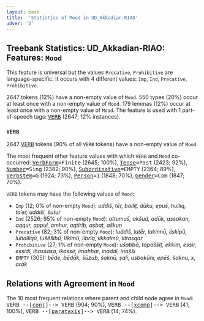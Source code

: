 ```yaml
---
layout: base
title:  'Statistics of Mood in UD_Akkadian-RIAO'
udver: '2'
---
```


## Treebank Statistics: UD_Akkadian-RIAO: Features: `Mood`

This feature is universal but the values `Precative`, `Prohibitive` are language-specific.
It occurs with 4 different values: `Imp`, `Ind`, `Precative`, `Prohibitive`.

2647 tokens (12%) have a non-empty value of `Mood`.
550 types (20%) occur at least once with a non-empty value of `Mood`.
179 lemmas (12%) occur at least once with a non-empty value of `Mood`.
The feature is used with 1 part-of-speech tags: <tt><a href="akk_riao-pos-VERB.html">VERB</a></tt> (2647; 12% instances).

### `VERB`

2647 <tt><a href="akk_riao-pos-VERB.html">VERB</a></tt> tokens (90% of all `VERB` tokens) have a non-empty value of `Mood`.

The most frequent other feature values with which `VERB` and `Mood` co-occurred: <tt><a href="akk_riao-feat-VerbForm.html">VerbForm</a></tt><tt>=Finite</tt> (2645; 100%), <tt><a href="akk_riao-feat-Tense.html">Tense</a></tt><tt>=Past</tt> (2423; 92%), <tt><a href="akk_riao-feat-Number.html">Number</a></tt><tt>=Sing</tt> (2382; 90%), <tt><a href="akk_riao-feat-Subordinative.html">Subordinative</a></tt><tt>=EMPTY</tt> (2364; 89%), <tt><a href="akk_riao-feat-Verbstem.html">Verbstem</a></tt><tt>=G</tt> (1924; 73%), <tt><a href="akk_riao-feat-Person.html">Person</a></tt><tt>=1</tt> (1848; 70%), <tt><a href="akk_riao-feat-Gender.html">Gender</a></tt><tt>=Com</tt> (1847; 70%).

`VERB` tokens may have the following values of `Mood`:

* `Imp` (12; 0% of non-empty `Mood`): <em>uddiš, tēr, balliṭ, dūku, epuš, hulliq, taʾer, uddiši, šutur</em>
* `Ind` (2526; 95% of non-empty `Mood`): <em>attumuš, akšud, adūk, assakan, aqqur, appul, amhur, aqṭirib, aṣbat, aškun</em>
* `Precative` (82; 3% of non-empty `Mood`): <em>luddiš, lutēr, lukinnū, liskipū, luhalliqū, lušēšibū, līkimū, libriq, likkalmū, littasqar</em>
* `Prohibitive` (27; 1% of non-empty `Mood`): <em>ušabbā, tapaššiṭ, ekkim, essir, eṣṣidi, ihassasa, ikassir, imahhar, inaddi, inašši</em>
* `EMPTY` (305): <em>bēde, bēdāk, šūzub, šaknū, ṣali, usbakūni, epēš, šaknu, x, arāk</em>

## Relations with Agreement in `Mood`

The 10 most frequent relations where parent and child node agree in `Mood`:
<tt>VERB --[<tt><a href="akk_riao-dep-conj.html">conj</a></tt>]--> VERB</tt> (904; 90%),
<tt>VERB --[<tt><a href="akk_riao-dep-xcomp.html">xcomp</a></tt>]--> VERB</tt> (41; 100%),
<tt>VERB --[<tt><a href="akk_riao-dep-parataxis.html">parataxis</a></tt>]--> VERB</tt> (14; 74%).


